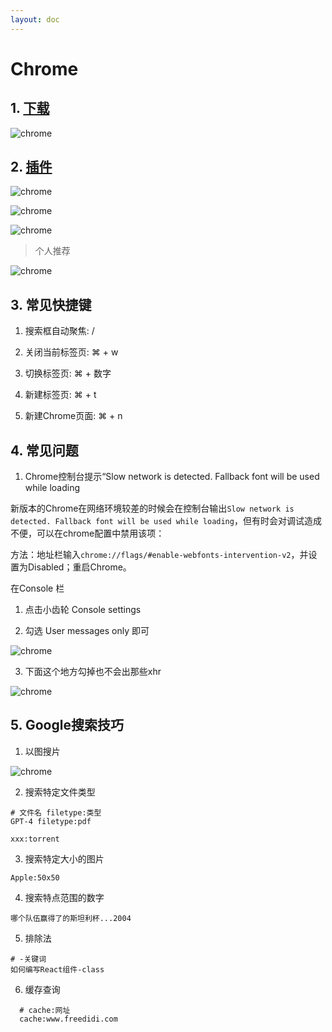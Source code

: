 ```yaml
---
layout: doc
---
```


# Chrome

## 1. [下载](https://www.google.cn/intl/zh-CN/chrome/)

  ![chrome](/chrome_01.png)

## 2. [插件](https://www.crxsoso.com/?utm=itab)

  ![chrome](/chrome_02.png)

  ![chrome](/chrome_03.png)

  ![chrome](/chrome_04.png)

  > 个人推荐

  ![chrome](/chrome_05.png)

## 3. 常见快捷键

  1. 搜索框自动聚焦: /

  2. 关闭当前标签页: ⌘ + w

  3. 切换标签页:  ⌘ + 数字

  4. 新建标签页: ⌘ + t

  5. 新建Chrome页面: ⌘ + n

## 4. 常见问题

  1. Chrome控制台提示“Slow network is detected. Fallback font will be used while loading

  新版本的Chrome在网络环境较差的时候会在控制台输出`Slow network is detected. Fallback font will be used while loading`，但有时会对调试造成不便，可以在chrome配置中禁用该项：

  方法：地址栏输入`chrome://flags/#enable-webfonts-intervention-v2`，并设置为Disabled；重启Chrome。

  在Console 栏

  1. 点击小齿轮 Console settings

  2. 勾选 User messages only 即可

  ![chrome](/chrome_06.png)



  3. 下面这个地方勾掉也不会出那些xhr

  ![chrome](/chrome_07.png)

## 5. Google搜索技巧

  1. 以图搜片

  ![chrome](/chrome_08.png)

  2. 搜索特定文件类型

  ```shell
  # 文件名 filetype:类型
  GPT-4 filetype:pdf

  xxx:torrent
  ```

  3. 搜索特定大小的图片

  ```shell
  Apple:50x50
  ```

  4. 搜索特点范围的数字

  ```shell
  哪个队伍赢得了的斯坦利杯...2004
  ```

  5. 排除法

  ```shell
  # -关键词
  如何编写React组件-class
  ```

  6. 缓存查询

  ```shell
    # cache:网址
    cache:www.freedidi.com
  ```